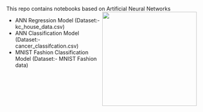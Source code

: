 This repo contains notebooks based on Artificial Neural Networks
<img align="right" height="250px" src="https://c.tenor.com/1eWXZM5U0BEAAAAM/neural-network.gif">

* ANN Regression Model (Dataset:- kc_house_data.csv)
* ANN Classification Model (Dataset:- cancer_classifcation.csv)
* MNIST Fashion Classification Model (Dataset:- MNIST Fashion data)
